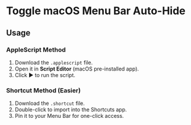 # Toggle macOS Menu Bar Auto-Hide

## Usage

### AppleScript Method
1. Download the `.applescript` file.
2. Open it in **Script Editor** (macOS pre-installed app).
3. Click ▶️ to run the script.

### Shortcut Method (Easier)
1. Download the `.shortcut` file.
2. Double-click to import into the Shortcuts app.
3. Pin it to your Menu Bar for one-click access.
